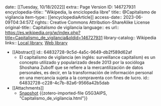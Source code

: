 date:: [[Tuesday, 10/18/2022]]
extra:: Page Version ID: 146727931
encyclopedia-title:: "Wikipedia, la enciclopedia libre"
title:: @Capitalismo de vigilancia
item-type:: [[encyclopediaArticle]]
access-date:: 2023-06-09T04:34:57Z
rights:: Creative Commons Attribution-ShareAlike License
original-title:: Capitalismo de vigilancia
language:: es
url:: https://es.wikipedia.org/w/index.php?title=Capitalismo_de_vigilancia&oldid=146727931
library-catalog:: Wikipedia
links:: [Local library](zotero://select/groups/5065565/items/BDDN9L6G), [Web library](https://www.zotero.org/groups/5065565/items/BDDN9L6G)

- [[Abstract]]
  id:: 64832728-9c5d-4a5c-9649-db2f589d62af
	- El capitalismo de vigilancia (en inglés: surveillance capitalism) es un concepto utilizado y popularizado desde 2013 por la socióloga Shoshana Zuboff que se refiere a la mercantilización de datos personales, es decir, en la transformación de información personal en una mercancía sujeta a la compraventa con fines de lucro.
	  id:: 64832728-c228-4c7b-82a6-9566a42b5dab
- [[Attachments]]
	- [Snapshot](https://es.wikipedia.org/wiki/Capitalismo_de_vigilancia) {{zotero-imported-file G5G3AIPS, "Capitalismo_de_vigilancia.html"}}